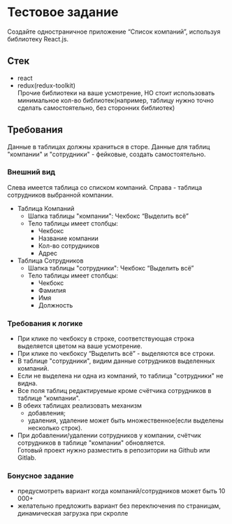 # Тестовое задание
Создайте одностраничное приложение “Список компаний”, используя библиотеку React.js.

## Стек
- react
- redux(redux-toolkit)  
Прочие библиотеки на ваше усмотрение, НО стоит использовать минимальное кол-во библиотек(например, таблицу нужно точно сделать самостоятельно, без сторонних библиотек)

## Требования
Данные в таблицах должны храниться в сторе.
Данные для таблиц "компании" и "сотрудники" - фейковые, создать самостоятельно.

### Внешний вид
Слева имеется таблица со списком компаний. Справа - таблица сотрудников выбранной компании.

- Таблица Компаний
  - Шапка таблицы "компании": Чекбокс “Выделить всё”  
  - Тело таблицы имеет столбцы:
    - Чекбокс
    - Название компании
    - Кол-во сотрудников
    - Адрес
- Таблица Сотрудников
  - Шапка таблицы "сотрудники": Чекбокс “Выделить всё”  
  - Тело таблицы имеет столбцы:
    - Чекбокс
    - Фамилия
    - Имя
    - Должность
 
### Требования к логике
- При клике по чекбоксу в строке, соответствующая строка выделяется цветом на ваше усмотрение. 
- При клике по чекбоксу “Выделить всё” - выделяются все строки.
- В таблице "сотрудники", видим данные сотрудников выделенных компаний.
- Если не выделена ни одна из компаний, то таблица "сотрудники" не видна.
- Все поля таблиц редактируемые кроме счётчика сотрудников в таблице "компании".
- В обеих таблицах реализовать механизм 
  - добавления;
  - удаления, удаление может быть множественное(если выделены несколько строк).
- При добавлении/удалении сотрудников у компании, счётчик сотрудников в таблице "компании" обновляется.  
Готовый проект нужно разместить в репозитории на Github или Gitlab.

### Бонусное задание
- предусмотреть вариант когда компаний/сотрудников может быть 10 000+
- желательно предложить вариант без переключения по страницам, динамическая загрузка при скролле